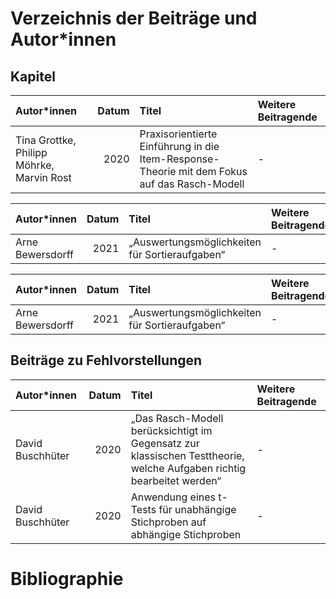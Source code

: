# Verzeichnis der Beiträge und Autor*innen

## Kapitel


|Autor*innen                               | Datum|Titel                                                                                        |Weitere Beitragende |
|:-----------------------------------------|-----:|:--------------------------------------------------------------------------------------------|:-------------------|
|Tina Grottke, Philipp Möhrke, Marvin Rost |  2020|Praxisorientierte Einführung in die Item-Response-Theorie mit dem Fokus auf das Rasch-Modell |-                   |


|Autor*innen      | Datum|Titel                                          |Weitere Beitragende |
|:----------------|-----:|:----------------------------------------------|:-------------------|
|Arne Bewersdorff |  2021|„Auswertungsmöglichkeiten für Sortieraufgaben“ |-                   |


|Autor*innen      | Datum|Titel                                          |Weitere Beitragende |
|:----------------|-----:|:----------------------------------------------|:-------------------|
|Arne Bewersdorff |  2021|„Auswertungsmöglichkeiten für Sortieraufgaben“ |-                   |

## Beiträge zu Fehlvorstellungen


|Autor*innen      | Datum|Titel                                                                                                                 |Weitere Beitragende |
|:----------------|-----:|:---------------------------------------------------------------------------------------------------------------------|:-------------------|
|David Buschhüter |  2020|„Das Rasch-Modell berücksichtigt im Gegensatz zur klassischen Testtheorie, welche Aufgaben richtig bearbeitet werden“ |-                   |
|David Buschhüter |  2020|Anwendung eines t-Tests für unabhängige Stichproben auf abhängige Stichproben                                         |-                   |

# Bibliographie

